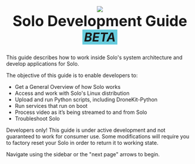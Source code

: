 <div style="text-align: center">
<img src="http://3drobotics.com/wp-content/uploads/2015/01/solo-drone-spin-transparent-500px.png">
<h1 style="border: none; font-size: 2.8em; margin-top: 0;">Solo Development Guide <small style="background: #6cd; padding: 0 5px; font-style: italic">BETA</small></h1>
</div>

This guide describes how to work inside Solo's system architecture and develop applications for Solo.

The objective of this guide is to enable developers to:

* Get a General Overview of how Solo works
* Access and work with Solo's Linux distribution
* Upload and run Python scripts, including DroneKit-Python
* Run services that run on boot
* Process video as it’s being streamed to and from Solo
* Troubleshoot Solo

<aside class="note">
Developers only! This guide is under active development and not guaranteed to work for consumer use. Some modifications will require you to factory reset your Solo in order to return it to working state.
</aside>

Navigate using the sidebar or the "next page" arrows to begin.
